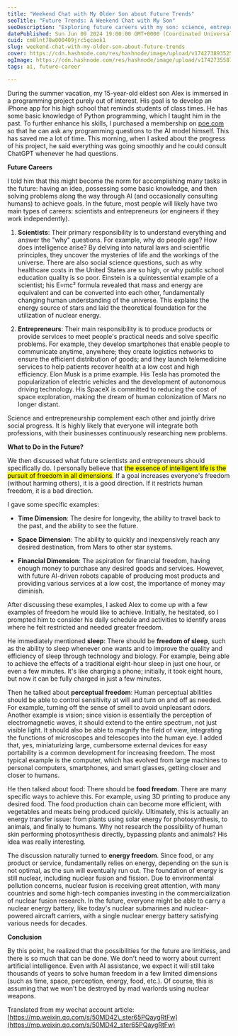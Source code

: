 ```yaml
---
title: "Weekend Chat with My Older Son about Future Trends"
seoTitle: "Future Trends: A Weekend Chat with My Son"
seoDescription: "Exploring future careers with my son: science, entrepreneurship, and achieving freedom through intelligence and innovation"
datePublished: Sun Jun 09 2024 19:00:00 GMT+0000 (Coordinated Universal Time)
cuid: cm8lnt78w000409jrc5qcaok1
slug: weekend-chat-with-my-older-son-about-future-trends
cover: https://cdn.hashnode.com/res/hashnode/image/upload/v1742738935255/9d492f9e-f076-4191-95c3-8831ef235a0a.webp
ogImage: https://cdn.hashnode.com/res/hashnode/image/upload/v1742735587657/a97e94c5-c2dd-4a44-a3fc-027b09693260.png
tags: ai, future-career

---
```


During the summer vacation, my 15-year-old eldest son Alex is immersed in a programming project purely out of interest. His goal is to develop an iPhone app for his high school that reminds students of class times. He has some basic knowledge of Python programming, which I taught him in the past. To further enhance his skills, I purchased a membership on [poe.com](http://poe.com) so that he can ask any programming questions to the AI model himself. This has saved me a lot of time. This morning, when I asked about the progress of his project, he said everything was going smoothly and he could consult ChatGPT whenever he had questions.

**Future Careers**

I told him that this might become the norm for accomplishing many tasks in the future: having an idea, possessing some basic knowledge, and then solving problems along the way through AI (and occasionally consulting humans) to achieve goals. In the future, most people will likely have two main types of careers: scientists and entrepreneurs (or engineers if they work independently).

1. **Scientists**: Their primary responsibility is to understand everything and answer the "why" questions. For example, why do people age? How does intelligence arise? By delving into natural laws and scientific principles, they uncover the mysteries of life and the workings of the universe. There are also social science questions, such as why healthcare costs in the United States are so high, or why public school education quality is so poor. Einstein is a quintessential example of a scientist; his E=mc² formula revealed that mass and energy are equivalent and can be converted into each other, fundamentally changing human understanding of the universe. This explains the energy source of stars and laid the theoretical foundation for the utilization of nuclear energy.
    
2. **Entrepreneurs**: Their main responsibility is to produce products or provide services to meet people's practical needs and solve specific problems. For example, they develop smartphones that enable people to communicate anytime, anywhere; they create logistics networks to ensure the efficient distribution of goods; and they launch telemedicine services to help patients recover health at a low cost and high efficiency. Elon Musk is a prime example. His Tesla has promoted the popularization of electric vehicles and the development of autonomous driving technology. His SpaceX is committed to reducing the cost of space exploration, making the dream of human colonization of Mars no longer distant.
    

Science and entrepreneurship complement each other and jointly drive social progress. It is highly likely that everyone will integrate both professions, with their businesses continuously researching new problems.

**What to Do in the Future?**

We then discussed what future scientists and entrepreneurs should specifically do. I personally believe that <mark>the essence of intelligent life is the pursuit of freedom in all dimensions</mark>. If a goal increases everyone's freedom (without harming others), it is a good direction. If it restricts human freedom, it is a bad direction.

I gave some specific examples:

* **Time Dimension**: The desire for longevity, the ability to travel back to the past, and the ability to see the future.
    
* **Space Dimension**: The ability to quickly and inexpensively reach any desired destination, from Mars to other star systems.
    
* **Financial Dimension**: The aspiration for financial freedom, having enough money to purchase any desired goods and services. However, with future AI-driven robots capable of producing most products and providing various services at a low cost, the importance of money may diminish.
    

After discussing these examples, I asked Alex to come up with a few examples of freedom he would like to achieve. Initially, he hesitated, so I prompted him to consider his daily schedule and activities to identify areas where he felt restricted and needed greater freedom.

He immediately mentioned **sleep**: There should be **freedom of sleep**, such as the ability to sleep whenever one wants and to improve the quality and efficiency of sleep through technology and biology. For example, being able to achieve the effects of a traditional eight-hour sleep in just one hour, or even a few minutes. It's like charging a phone; initially, it took eight hours, but now it can be fully charged in just a few minutes.

Then he talked about **perceptual freedom**: Human perceptual abilities should be able to control sensitivity at will and turn on and off as needed. For example, turning off the sense of smell to avoid unpleasant odors. Another example is vision; since vision is essentially the perception of electromagnetic waves, it should extend to the entire spectrum, not just visible light. It should also be able to magnify the field of view, integrating the functions of microscopes and telescopes into the human eye. I added that, yes, miniaturizing large, cumbersome external devices for easy portability is a common development for increasing freedom. The most typical example is the computer, which has evolved from large machines to personal computers, smartphones, and smart glasses, getting closer and closer to humans.

He then talked about food: There should be **food freedom**. There are many specific ways to achieve this. For example, using 3D printing to produce any desired food. The food production chain can become more efficient, with vegetables and meats being produced quickly. Ultimately, this is actually an energy transfer issue: from plants using solar energy for photosynthesis, to animals, and finally to humans. Why not research the possibility of human skin performing photosynthesis directly, bypassing plants and animals? His idea was really interesting.

The discussion naturally turned to **energy freedom**. Since food, or any product or service, fundamentally relies on energy, depending on the sun is not optimal, as the sun will eventually run out. The foundation of energy is still nuclear, including nuclear fusion and fission. Due to environmental pollution concerns, nuclear fusion is receiving great attention, with many countries and some high-tech companies investing in the commercialization of nuclear fusion research. In the future, everyone might be able to carry a nuclear energy battery, like today's nuclear submarines and nuclear-powered aircraft carriers, with a single nuclear energy battery satisfying various needs for decades.

**Conclusion**

By this point, he realized that the possibilities for the future are limitless, and there is so much that can be done. We don't need to worry about current artificial intelligence. Even with AI assistance, we expect it will still take thousands of years to solve human freedom in a few limited dimensions (such as time, space, perception, energy, food, etc.). Of course, this is assuming that we won't be destroyed by mad warlords using nuclear weapons.

Translated from my wechat account article: [https://mp.weixin.qq.com/s/50MD42\_ster65PQaygRtFw](https://mp.weixin.qq.com/s/50MD42_ster65PQaygRtFw)